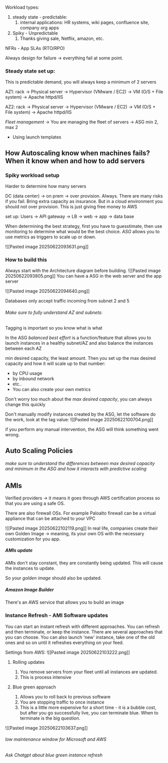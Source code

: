 
Workload types:
1. steady state - predictable:
	1. internal applications: HR systems, wiki pages, confluence site, company org apps
2. Spiky - Unpredictable 
	1. Thanks giving sale, Netflix, amazon, etc. 

NFRs - App SLAs (RTO/RPO)

Always design for failure -> everything fail at some point. 

### Steady state set up:
This is predictable demand, you will always keep a minimum of 2 servers 

AZ1: rack -> Physical server -> Hypervisor (VMware / EC2) -> VM (O/S + File system) -> Apache httpd/IIS 

AZ2: rack -> Physical server -> Hypervisor (VMware / EC2) -> VM (O/S + File system) -> Apache httpd/IIS 

*Fleet management* -> You are managing the fleet of servers -> ASG min 2, max 2
- Using launch templates 

## How Autoscaling know when machines fails? When it know when and how to add servers

### Spiky workload setup
Harder to determine how many servers 

DC (data center) -> on prem -> over provision. Always. There are many risks if you fail. Bring extra capacity as insurance. But in a cloud environment you should not over provision. This is just giving free money to AWS

set up:
Users -> API gateway -> LB -> web -> app -> data base

When determining the best strategy, first you have to guesstimate, then use monitoring to determine what would be the best choice. *ASG* allows you to use metrics as triggers to scale up or down. 

![[Pasted image 20250622093631.png]]


### How to build this
Always start with the Architecture diagram before building.
![[Pasted image 20250622093805.png]]
You can have a ASG in the web server and the app server 

![[Pasted image 20250622094640.png]]

Databases only accept traffic incoming from subnet 2 and 5 
###### Make sure to fully understand AZ and subnets:


Tagging is important so you know what is what 

In the ASG *balanced best effort* is a function/feature that allows you to launch instances in a healthy subnet/AZ and also balance the instances between each AZ 


min desired capacity, the least amount. Then you set up the max desired capacity and how it will scale up to that number:
- by CPU usage
- by inbound network 
- etc..
- You can also create your own metrics 

Don't worry too much about the *max desired capacity*, you can always change this quickly 

Don't manually modify instances created by the ASG, let the software do the work, look at the tag value:
![[Pasted image 20250622100704.png]]

if you perform any manual intervention, the ASG will think something went wrong.

## Auto Scaling Policies 
###### make sure to understand the differences between max desired capacity and minimum in the ASG and how it interacts with predictive scaling

## AMIs
Verified providers -> it means it goes through AWS certification process so that you are using a safe OS.


There are also firewall OSs. For example Paloalto firewall can be a virtual appliance that can be attached to your VPC 

![[Pasted image 20250622102119.png]]
In real life, companies create their own Golden Image -> meaning, its your own OS with the necessary customization for you app. 

##### AMIs update 
AMIs don't stay constant, they are constantly being updated. This will cause the instances to update. 

So your *golden image* should also be updated. 

##### Amazon Image Builder
There's an AWS service that allows you to build an image

### Instance Refresh - AMI Software updates  
You can start an instant refresh with different approaches. You can refresh and then terminate, or keep the instance. There are several approaches that you can choose. You can also launch 'new' instance, take one of the old ones and so on until it refreshes everything on your feed. 

Settings from AWS:
![[Pasted image 20250622103222.png]]


1. Rolling updates 
	1. You remove servers from your fleet until all instances are updated. 
	2. This is process intensive

2. Blue green approach 
	1. Allows you to roll back to previous software
	2. You are stopping traffic to once instance 
	3. This is a little more expensive for a short time - it is a bubble cost, but after you go successfully live, you can terminate blue. When to terminate is the big question. 

![[Pasted image 20250622103637.png]]

###### low maintenance window for Microsoft and AWS 
###### Ask Chatgpt about blue green instance refresh 





